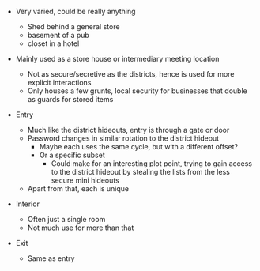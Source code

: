 - Very varied, could be really anything
	- Shed behind a general store
	- basement of a pub
	- closet in a hotel
- Mainly used as a store house or intermediary meeting location
	- Not as secure/secretive as the districts, hence is used for more explicit interactions
	- Only houses a few grunts, local security for businesses that double as guards for stored items

 - Entry
	 - Much like the district hideouts, entry is through a gate or door
	 - Password changes in similar rotation to the district hideout
		- Maybe each uses the same cycle, but with a different offset?
		- Or a specific subset
			- Could make for an interesting plot point, trying to gain access to the district hideout by stealing the lists from the less secure mini hideouts
	- Apart from that, each is unique
- Interior
	- Often just a single room
	- Not much use for more than that
- Exit
	- Same as entry
